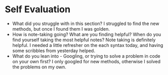 # Self Evaluation

- What did you struggle with in this section?
    I struggled to find the new methods, but once I found them I was golden. 
- How is note-taking going? What are you finding helpful? When do you find yourself taking the most helpful notes?
    Note taking is definitely helpful. I needed a little refresher on the each syntax today, and having some scribbles from yesterday helped. 
- What do you lean into - Googling, or trying to solve a problem in code on your own first?
    I only googled for new methods, otherwise I solved the problems on my own. 

